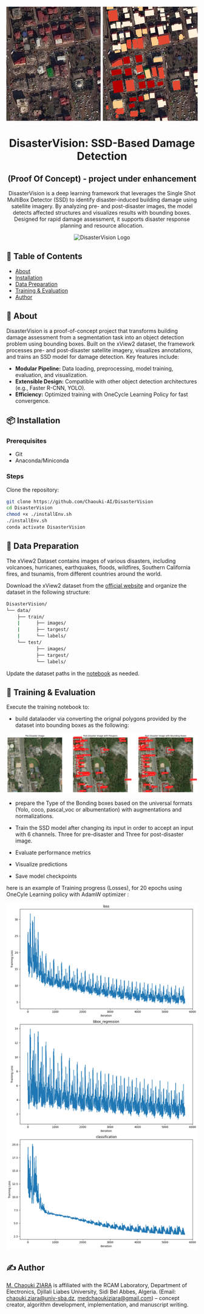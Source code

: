 <p align="center"> <img width="1000px" height="300px" src="images/satellite-comp.webp" alt="DisasterVision Logo"> </p>

<h1 align="center">DisasterVision: SSD-Based Damage Detection</h1>
<h2 align="center">(Proof Of Concept) - project under enhancement</h2>
<p align="center"> 
    DisasterVision is a deep learning framework that leverages the Single Shot MultiBox Detector (SSD) to identify disaster-induced building damage using satellite imagery. By analyzing pre- and post-disaster images, the model detects affected structures and visualizes results with bounding boxes. Designed for rapid damage assessment, it supports disaster response planning and resource allocation.
    <p align="center"> <img width="1000px" height="250px" src="images/image_349.png" alt="DisasterVision Logo"> </p>
</p>

## 📝 Table of Contents

- [About](#about)
- [Installation](#installation)
- [Data Preparation](#data-preparation)
- [Training & Evaluation](#training-evaluation)
- [Author](#author)

## 🧐 About <a name="about"></a>

DisasterVision is a proof-of-concept project that transforms building damage assessment from a segmentation task into an object detection problem using bounding boxes. Built on the xView2 dataset, the framework processes pre- and post-disaster satellite imagery, visualizes annotations, and trains an SSD model for damage detection. Key features include:

- **Modular Pipeline:** Data loading, preprocessing, model training, evaluation, and visualization.
- **Extensible Design:** Compatible with other object detection architectures (e.g., Faster R-CNN, YOLO).
- **Efficiency:** Optimized training with OneCycle Learning Policy for fast convergence.

## 📦 Installation <a name="installation"></a>

### Prerequisites
- Git
- Anaconda/Miniconda

### Steps
Clone the repository:

```bash
git clone https://github.com/Chaouki-AI/DisasterVision
cd DisasterVision
chmod +x ./installEnv.sh
./installEnv.sh
conda activate DisasterVision
```

## 📂 Data Preparation <a name="data-preparation"></a>
The xView2 Dataset contains images of various disasters, including volcanoes, hurricanes, earthquakes, floods, wildfires, Southern California fires, and tsunamis, from different countries around the world.


Download the xView2 dataset from the [official website](https://xview2.org/) and organize the dataset in the following structure: 
```bash
DisasterVision/
└── data/
    ├── train/
    |      ├── images/
    |      ├── targest/
    |      └── labels/
    └── test/
           ├── images/
           ├── targest/
           └── labels/
```

Update the dataset paths in the [notebook](DisasterVision.ipynb) as needed.


## 🚀 Training & Evaluation <a name="training-evaluation"></a>

Execute the training notebook to:
 - build datalaoder via converting the orignal polygons provided by the dataset into bounding boxes as the following: 
  <p align="center"> <img src="images/Boxes.png" alt="DisasterVision Logo"> </p>
 
 - prepare the Type of the Bonding boxes based on the universal formats (Yolo, coco, pascal_voc or albumentation) with augmentations and normalizations.
 
 - Train the SSD model after changing its input in order to accept an input with 6 channels. Three for pre-disaster and Three for post-disaster image.

 - Evaluate performance metrics
 - Visualize predictions
 - Save model checkpoints

here is an example of Training progress (Losses), for 20 epochs using OneCyle Learning policy with AdamW optimizer : 

<p align="center"> <img src="images/loss_train.png" alt="DisasterVision Logo"> </p>


## ✍️ Author <a name="author"></a>

[M. Chaouki ZIARA](https://github.com/Chaouki-AI) is affiliated with the RCAM Laboratory, Department of Electronics, Djillali Liabes University, Sidi Bel Abbes, Algeria. (Email: chaouki.ziara@univ-sba.dz, medchaoukiziara@gmail.com) – concept creator, algorithm development, implementation, and manuscript writing.

